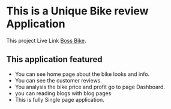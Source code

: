 # This is a Unique Bike review Application

This project Live Link [Boss Bike](https://zippy-wisp-cc0519.netlify.app/).

## This application featured

* You can see home page about the bike looks and info.
* You can see the customer reviews.
* You analysis the bike price and profit go to page Dashboard.
* you can reading blogs with blog pages
* This is fully Single page application. 

